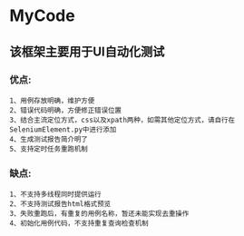 # MyCode

## 该框架主要用于UI自动化测试

### 优点:
    1、用例存放明确，维护方便
    2、错误代码明确，方便修正错误位置
    3、结合主流定位方式，css以及xpath两种，如需其他定位方式，请自行在SeleniumElement.py中进行添加
    4、生成测试报告简介明了
    5、支持定时任务重跑机制
### 缺点:
    1、不支持多线程同时提供运行
    2、不支持测试报告html格式预览
    3、失败重跑后，有重复的用例名称，暂还未能实现去重操作
    4、初始化用例代码，不支持重复查询检查机制
